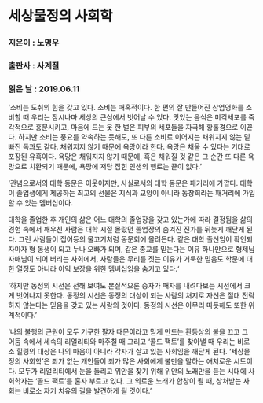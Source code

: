 # 세상물정의 사회학
### 지은이 : 노명우
### 출판사 : 사계절
### 읽은 날 : 2019.06.11

‘소비는 도취의 힘을 갖고 있다. 소비는 매혹적이다. 한 편의 잘 만들어진 상업영화를 소비할 때 우리는 잠시나마 세상의 근심에서 벗어날 수 있다. 맛있는 음식은 미각세포를 즉각적으로 흥분시키고, 마음에 드는 옷 한 벌은 피부의 세포들을 자극해 황홀경으로 이끈다. 하지만 소비는 풍요를 약속하는 듯해도, 또 다른 소비로 이어지는 채워지지 않는 밑 빠진 독과도 같다. 채워지지 않기 때문에 욕망이라 한다. 욕망은 채울 수 있다는 기대로 포장된 유혹이다. 욕망은 채워지지 않기 때문에, 혹은 채워질 것 같은 그 순간 또 다른 욕망으로 치환되기 때문에, 욕망에 저당 잡힌 인생의 행로는 끝이 없다.’

‘관념으로서의 대학 동문은 이웃이지만, 사실로서의 대학 동문은 패거리에 가깝다. 대학이 졸업생에게 제공하는 최고의 선물은 지식과 교양이 아니라 동창회라는 패거리에 가입할 수 있는 멤버십이다.

대학을 졸업한 후 개인의 삶은 어느 대학의 졸업장을 갖고 있는가에 따라 결정됨을 삶의 경험 속에서 깨우친 사람은 대학 시절 몰랐던 졸업장의 숨겨진 진가를 뒤늦게 깨닫게 된다. 그런 사람들이 집어등의 물고기처럼 동문회에 몰려든다. 같은 대학 출신임이 확인되자마자 형 동생이 되고 누나 오빠가 되며, 같은 종교를 믿는다는 이유 하나만으로 형제님 자매님이 되어 버리는 사회에서, 사람들은 무리를 짓는 이유가 거룩한 믿음도 학문에 대한 열정도 아니라 이익 보장을 위한 멤버십임을 숨기고 있다.‘

‘하지만 동정의 시선은 선해 보여도 본질적으론 승자가 패자를 내려다보는 시선에서 크게 벗어나지 못한다. 동정의 시선은 동정의 대상이 되는 사람의 처지로 자신은 절대 전락하지 않는다는 믿음을 갖고 있는 사람의 것이다. 동정의 시선은 아무리 따듯해도 또한 위계적이다.’

‘나의 불행의 근원이 모두 기구한 팔자 때문이라고 믿게 만드는 환등상의 불을 끄고 그 어둠 속에서 세속의 리얼리티와 마주칠 때 그리고 ‘콜드 팩트’를 찾아낼 때 우리는 비로소 힐링의 대상은 나의 마음이 아니라 각자가 살고 있는 사회임을 깨닫게 된다. ‘세상물정의 사회학’은 죄가 없는 개인들이 죄가 많은 사회에게 불만을 말하는 애처로운 시도이다. 모두가 리얼리티에서 눈을 돌리고 위안을 찾기 위해 위안의 노래만을 듣는 시대에 사회학자는 ‘콜드 팩트’를 혼자 부르고 있다. 그 외로운 노래가 합창이 될 때, 상처받는 사회는 비로소 자기 치유의 길을 발견하게 될 것이다.’